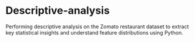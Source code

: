 # Descriptive-analysis
Performing descriptive analysis on the Zomato restaurant dataset to extract key statistical insights and understand feature distributions using Python.
